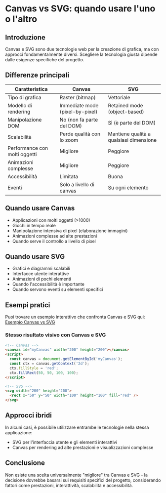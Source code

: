 # Canvas vs SVG: quando usare l'uno o l'altro

## Introduzione
Canvas e SVG sono due tecnologie web per la creazione di grafica, ma con approcci fondamentalmente diversi. Scegliere la tecnologia giusta dipende dalle esigenze specifiche del progetto.

## Differenze principali

| Caratteristica | Canvas | SVG |
|----------------|--------|-----|
| Tipo di grafica | Raster (bitmap) | Vettoriale |
| Modello di rendering | Immediate mode (pixel-by-pixel) | Retained mode (object-based) |
| Manipolazione DOM | No (non fa parte del DOM) | Sì (è parte del DOM) |
| Scalabilità | Perde qualità con lo zoom | Mantiene qualità a qualsiasi dimensione |
| Performance con molti oggetti | Migliore | Peggiore |
| Animazioni complesse | Migliore | Peggiore |
| Accessibilità | Limitata | Buona |
| Eventi | Solo a livello di canvas | Su ogni elemento |

## Quando usare Canvas
- Applicazioni con molti oggetti (>1000)
- Giochi in tempo reale
- Manipolazione intensiva di pixel (elaborazione immagini)
- Animazioni complesse ad alte prestazioni
- Quando serve il controllo a livello di pixel

## Quando usare SVG
- Grafici e diagrammi scalabili
- Interfacce utente interattive
- Animazioni di pochi elementi
- Quando l'accessibilità è importante
- Quando servono eventi su elementi specifici

## Esempi pratici
Puoi trovare un esempio interattivo che confronta Canvas e SVG qui: [Esempio Canvas vs SVG](<Esempi/07.10-canvas-vs-svg.html>)

### Stesso risultato visivo con Canvas e SVG

```html
<!-- Canvas -->
<canvas id="myCanvas" width="200" height="200"></canvas>
<script>
  const canvas = document.getElementById('myCanvas');
  const ctx = canvas.getContext('2d');
  ctx.fillStyle = 'red';
  ctx.fillRect(50, 50, 100, 100);
</script>

<!-- SVG -->
<svg width="200" height="200">
  <rect x="50" y="50" width="100" height="100" fill="red" />
</svg>
```

## Approcci ibridi
In alcuni casi, è possibile utilizzare entrambe le tecnologie nella stessa applicazione:
- SVG per l'interfaccia utente e gli elementi interattivi
- Canvas per rendering ad alte prestazioni e visualizzazioni complesse

## Conclusione
Non esiste una scelta universalmente "migliore" tra Canvas e SVG - la decisione dovrebbe basarsi sui requisiti specifici del progetto, considerando fattori come prestazioni, interattività, scalabilità e accessibilità.
